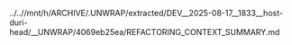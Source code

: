 ../..//mnt/h/ARCHIVE/.UNWRAP/extracted/DEV__2025-08-17__1833__host-duri-head/__UNWRAP/4069eb25ea/REFACTORING_CONTEXT_SUMMARY.md